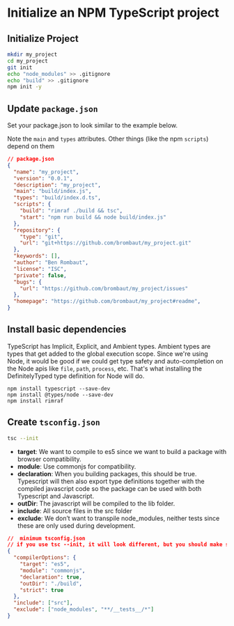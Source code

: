 <h1>Initialize an NPM TypeScript project</h1>

## Initialize Project

```bash
mkdir my_project
cd my_project
git init
echo "node_modules" >> .gitignore
echo "build" >> .gitignore
npm init -y
```

## Update `package.json`

Set your package.json to look similar to the example below.

Note the `main` and `types` attributes. Other things (like the npm `scripts`) depend on them

```JSON
// package.json
{
  "name": "my_project",
  "version": "0.0.1",
  "description": "my_project",
  "main": "build/index.js",
  "types": "build/index.d.ts",
  "scripts": {
    "build": "rimraf ./build && tsc",
    "start": "npm run build && node build/index.js"
  },
  "repository": {
    "type": "git",
    "url": "git+https://github.com/brombaut/my_project.git"
  },
  "keywords": [],
  "author": "Ben Rombaut",
  "license": "ISC",
  "private": false,
  "bugs": {
    "url": "https://github.com/brombaut/my_project/issues"
  },
  "homepage": "https://github.com/brombaut/my_project#readme",
}
```

## Install basic dependencies

TypeScript has Implicit, Explicit, and Ambient types. Ambient types are types that get added to the global execution scope. Since we're using Node, it would be good if we could get type safety and auto-completion on the Node apis like `file`, `path`, `process`, etc. That's what installing the DefinitelyTyped type definition for Node will do.

```
npm install typescript --save-dev
npm install @types/node --save-dev
npm install rimraf
```

## Create `tsconfig.json`

```bash
tsc --init
```

- **target**: We want to compile to es5 since we want to build a package with browser compatibility.
- **module**: Use commonjs for compatibility.
- **declaration**: When you building packages, this should be true. Typescript will then also export type definitions together with the compiled javascript code so the package can be used with both Typescript and Javascript.
- **outDir**: The javascript will be compiled to the lib folder.
- **include**: All source files in the src folder
- **exclude**: We don’t want to transpile node_modules, neither tests since these are only used during development.

```JSON
//  minimum tsconfig.json
// if you use tsc --init, it will look different, but you should make sure to copy the "outDir", "include", and "exclude" attributes.
{
  "compilerOptions": {
    "target": "es5",
    "module": "commonjs",
    "declaration": true,
    "outDir": "./build",
    "strict": true
  },
  "include": ["src"],
  "exclude": ["node_modules", "**/__tests__/*"]
}
```
